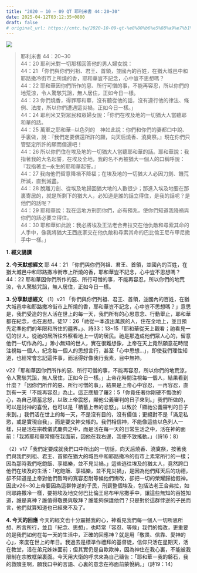 ```yaml
---
title: "2020 – 10 – 09 QT 耶利米書 44：20~30"
date: 2025-04-12T03:12:35+0800
draft: false
# original_url: https://cmtc.tw/2020-10-09-qt-%e8%80%b6%e5%88%a9%e7%b1%b3%e6%9b%b8-44%ef%bc%9a2030
---
```


![](/images/qt.jpg)
> 耶利米書 44：20\~30  
> 44：20 耶利米對一切那樣回答他的男人婦女說：  
> 44：21 「你們與你們列祖、君王、首領，並國內的百姓，在猶大城邑中和耶路撒冷街市上所燒的香，耶和華豈不記念，心中豈不思想嗎？  
> 44：22 耶和華因你們所作的惡、所行可憎的事，不能再容忍，所以你們的地荒涼，令人驚駭咒詛，無人居住，正如今日一樣。  
> 44：23 你們燒香，得罪耶和華，沒有聽從他的話，沒有遵行他的律法、條例、法度，所以你們遭遇這災禍，正如今日一樣。」  
> 44：24 耶利米又對眾民和眾婦女說：「你們在埃及地的一切猶大人當聽耶和華的話。  
> 44：25 萬軍之耶和華─以色列的　神如此說：你們和你們的妻都口中說、手裏做，說：『我們定要償還所許的願，向天后燒香、澆奠祭。』現在你們只管堅定所許的願而償還吧！  
> 44：26 所以你們住在埃及地的一切猶大人當聽耶和華的話。耶和華說：我指著我的大名起誓，在埃及全地，我的名不再被猶大一個人的口稱呼說：『我指著主─永生的耶和華起誓。』  
> 44：27 我向他們留意降禍不降福；在埃及地的一切猶大人必因刀劍、饑荒所滅，直到滅盡。  
> 44：28 脫離刀劍、從埃及地歸回猶大地的人數很少；那進入埃及地要在那裏寄居的，就是所剩下的猶大人，必知道是誰的話立得住，是我的話呢？是他們的話呢？  
> 44：29 耶和華說：我在這地方刑罰你們，必有預兆，使你們知道我降禍與你們的話必要立得住。  
> 44：30 耶和華如此說：我必將埃及王法老合弗拉交在他仇敵和尋索其命的人手中，像我將猶大王西底家交在他仇敵和尋索其命的巴比倫王尼布甲尼撒手中一樣。」

**1. 經文誦讀**

**2.  今天默想經文**
耶 44：21 「你們與你們列祖、君王、首領，並國內的百姓，在猶大城邑中和耶路撒冷街市上所燒的香，耶和華豈不記念，心中豈不思想嗎？  
44：22 耶和華因你們所作的惡、所行可憎的事，不能再容忍，所以你們的地荒涼，令人驚駭咒詛，無人居住，正如今日一樣。

**3. 分享默想經文**
（1）v21 「你們與你們列祖、君王、首領，並國內的百姓，在猶大城邑中和耶路撒冷街市上所燒的香，耶和華豈不記念，心中豈不思想嗎？」意思是，我們受造的世人活在世上的每一天，我們所有的心思意念、行動舉止，耶和華都在紀念，也在思想。徒17：26「祂從一本造出萬族的人，住在全地上，並且預先定準他們的年限和所住的疆界。」、詩33：13\~15「耶和華從天上觀看；祂看見一切的世人。從祂的居所往外察看地上一切的居民。祂是那造成他們眾人心的，留意他們一切作為的。」渺小無知的世人，實在很難想像，上帝在天上竟然願意花時間注視每一個人，紀念每一個人的思想言行，甚至「心中思想…」，即使我們理性知道，也經常會忘記這件事，而活得好像我行我素，目中無神。

v22「耶和華因你們所作的惡、所行可憎的事，不能再容忍，所以你們的地荒涼，令人驚駭咒詛，無人居住，正如今日一樣。」上帝花時間注視每一個人，結果看到什麼？「因你們所作的惡、所行可憎的事」，結果是上帝心中容忍，一再容忍，直到有一天「不能再容忍」為止。這正應驗了羅2：5「你竟任著你剛硬不悔改的心，為自己積蓄忿怒，以致上帝震怒，顯他公義審判的日子來到。」我們所做的，可以是討神的喜悅，也可以是「積蓄上帝的忿怒」。以致於「顯祂公義審判的日子來到。」我們活在世上的每一天，不是沒有目的，沒有價值；更絕對不是「滿足私慾，或是實現自我」，而是要交神交帳的。我們相信神，不能像這些以色列人一樣，只是活在宗教儀式慶典之中，而是活在每一天的日常生活之中，活在神的面前：「我將耶和華常擺在我面前，因他在我右邊，我便不致搖動。」（詩16：8）

（2）v17「我們定要成就我們口中所出的一切話，向天后燒香、澆奠祭，按著我們與我們列祖、君王、首領在猶大的城邑中和耶路撒冷的街市上素常所行的一樣；因為那時我們吃飽飯、享福樂，並不見災禍。」這些逃往埃及的猶太人，竟然誇口他們在埃及的生活：「吃飽飯、享福樂，並不見災禍」，是因為他們拜天后的功德，卻不知道是上帝對他們暫時的寬容忍耐等候他們悔改，卻把一切的榮耀歸給假神。因此v26\~30上帝要因為這群悖逆的子民，刑罰整個埃及，包括法老王合弗拉，如同耶路撒冷一樣，要把埃及地交付巴比倫王尼布甲尼撒手中，讓這些無知的百姓知道，誰是真神？誰值得敬畏與敬拜？誰能夠保護他們？只是對於這群悖逆的子民而言，他們就算知道也已經來不及了。

**4. 今天的回應**
今天的經文也十分震撼我的心，神看見我們每一個人一切所思所想、所言所行，並且「紀念、思想」，也時常「容忍、等候」我們的悔改，更重要的是我們如何在每一天的生活中，正確的回應神？就是用「敬畏、信靠、愛神的心」，來度在世上的年日。我過去是標準作禮拜的基督徒，信仰只活在星期天，活在教堂，活在弟兄姊妹面前；但其實仍是自欺欺神，因為神住在我心裏，不能被我限制在宗教框架裏面。今天用大衛的呼求來為自己禱告：「耶和華－我的磐石，我的救贖主啊，願我口中的言語、心裏的意念在祢面前蒙悅納。」（詩19：14）
